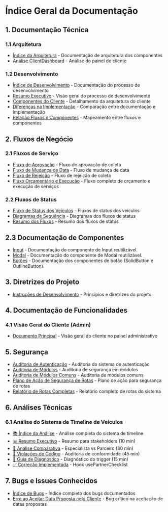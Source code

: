 # Índice Geral da Documentação

## 1. Documentação Técnica

### 1.1 Arquitetura
- [Índice da Arquitetura](architecture/indice.md) - Documentação de arquitetura dos componentes
- [Análise ClientDashboard](architecture/client_dashboard.md) - Análise do painel do cliente

### 1.2 Desenvolvimento
- [Índice de Desenvolvimento](development/indice.md) - Documentação do processo de desenvolvimento
- [Resumo Executivo](development/resumo_executivo.md) - Visão geral do processo de desenvolvimento
- [Componentes do Cliente](development/componentes_cliente.md) - Detalhamento da arquitetura do cliente
- [Diferenças na Implementação](development/diferencas_implementacao.md) - Comparação entre documentação e implementação
- [Relação Fluxos x Componentes](development/fluxos_componentes.md) - Mapeamento entre fluxos e componentes

## 2. Fluxos de Negócio

### 2.1 Fluxos de Serviço
- [Fluxo de Aprovação](business-flows/fluxo_aprovacao.md) - Fluxo de aprovação de coleta
- [Fluxo de Mudança de Data](business-flows/fluxo_mudanca_data.md) - Fluxo de mudança de data
- [Fluxo de Rejeição](business-flows/fluxo_rejeicao.md) - Fluxo de rejeição de coleta
- [Fluxo Orçamentário e Execução](business-flows/fluxo_orcamentario.md) - Fluxo completo de orçamento e execução de serviços

### 2.2 Fluxos de Status
- [Fluxo de Status dos Veículos](business-flows/fluxo_status_veiculos.md) - Fluxos de status dos veículos
- [Diagramas de Sequência](business-flows/diagramas_sequencia.md) - Diagramas dos fluxos de status
- [Resumo dos Fluxos](business-flows/resumo_fluxos_status.md) - Resumo dos fluxos de status

## 2.3 Documentação de Componentes
- [Input](components/Input.md) - Documentação do componente de Input reutilizável.
- [Modal](components/Modal.md) - Documentação do componente de Modal reutilizável.
- [Botões](components/Buttons.md) - Documentação dos componentes de botão (SolidButton e OutlineButton).

## 3. Diretrizes do Projeto

- [Instruções de Desenvolvimento](DEVELOPMENT_INSTRUCTIONS.md) - Princípios e diretrizes do projeto

## 4. Documentação de Funcionalidades

### 4.1 Visão Geral do Cliente (Admin)
- [Documento Principal](admin-client-dashboard.md) - Visão geral do cliente no painel administrativo

## 5. Segurança

- [Auditoria de Autenticação](security/auditoria-autenticacao.md) - Auditoria do sistema de autenticação
- [Auditoria de Módulos](security/auditoria-lib-modulos.md) - Auditoria de segurança em módulos
- [Auditoria de Módulos Comuns](security/auditoria-modulos.md) - Auditoria de módulos comuns
- [Plano de Ação de Segurança de Rotas](security/plano-acao-seguranca-rotas.md) - Plano de ação para segurança de rotas
- [Relatório de Rotas Completas](security/relatorio-rotas-completas.md) - Relatório completo de rotas do sistema

## 6. Análises Técnicas

### 6.1 Análise do Sistema de Timeline de Veículos
- [📚 Índice da Análise](timeline-analysis/README.md) - Análise completa do sistema de timeline
- [📊 Resumo Executivo](timeline-analysis/EXECUTIVE_SUMMARY.md) - Resumo para stakeholders (10 min)
- [🔬 Análise Comparativa](timeline-analysis/SPECIALIST_VS_PARTNER_ANALYSIS.md) - Especialista vs Parceiro (30 min)
- [🚨 Violações de Código](timeline-analysis/DEVELOPMENT_INSTRUCTIONS_VIOLATIONS.md) - Auditoria de conformidade (45 min)
- [🔧 Guia de Diagnóstico](timeline-analysis/TRIGGER_DIAGNOSTIC_GUIDE.md) - Diagnóstico do trigger (15 min)
- [✅ Correção Implementada](timeline-analysis/FIX_PARTNER_CHECKLIST_INIT.md) - Hook usePartnerChecklist

## 7. Bugs e Issues Conhecidos

- [Índice de Bugs](bugs/indice.md) - Índice completo dos bugs documentados
- [Erro ao Aceitar Data Proposta pelo Cliente](bugs/admin_accept_proposed_date_bug.md) - Bug crítico na aceitação de datas propostas
